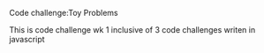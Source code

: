 Code challenge:Toy Problems

This is code challenge wk 1 inclusive of 3 code challenges writen in javascript
